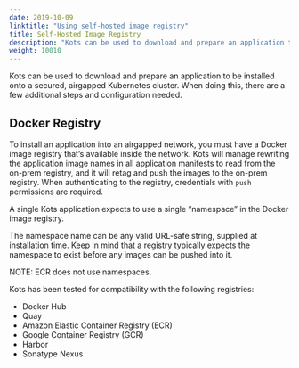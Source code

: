 ```yaml
---
date: 2019-10-09
linktitle: "Using self-hosted image registry"
title: Self-Hosted Image Registry
description: "Kots can be used to download and prepare an application to be installed onto a secured, airgapped Kubernetes cluster. When doing this, there are a few additional steps and configuration needed."
weight: 10010
---
```


Kots can be used to download and prepare an application to be installed onto a secured, airgapped Kubernetes cluster. 
When doing this, there are a few additional steps and configuration needed.

## Docker Registry
To install an application into an airgapped network, you must have a Docker image registry that’s available inside the network.
Kots will manage rewriting the application image names in all application manifests to read from the on-prem registry, and it will retag and push the images to the on-prem registry.
When authenticating to the registry, credentials with `push` permissions are required.

A single Kots application expects to use a single “namespace” in the Docker image registry.

The namespace name can be any valid URL-safe string, supplied at installation time.
Keep in mind that a registry typically expects the namespace to exist before any images can be pushed into it.

NOTE: ECR does not use namespaces.

Kots has been tested for compatibility with the following registries:

- Docker Hub
- Quay
- Amazon Elastic Container Registry (ECR)
- Google Container Registry (GCR)
- Harbor
- Sonatype Nexus

